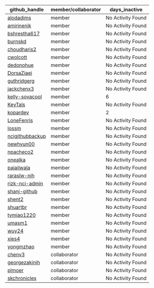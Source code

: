
| github_handle   | member/collaborator | days_inactive |
|-----------------|----------------------|---------------|
| [alodadims](https://github.com/alodadims) | member               | No Activity Found |
| [amirinenik](https://github.com/amirinenik) | member               | No Activity Found |
| [bshrestha617](https://github.com/bshrestha617) | member               | No Activity Found |
| [burnskd](https://github.com/burnskd) | member               | No Activity Found |
| [choudharis2](https://github.com/choudharis2) | member               | No Activity Found |
| [cwolcott](https://github.com/cwolcott) | member               | No Activity Found |
| [dedonohue](https://github.com/dedonohue) | member               | No Activity Found |
| [DorsaZiaei](https://github.com/DorsaZiaei) | member               | No Activity Found |
| [guthridgerg](https://github.com/guthridgerg) | member               | No Activity Found |
| [jackchenx3](https://github.com/jackchenx3) | member               | No Activity Found |
| [kelly-sovacool](https://github.com/kelly-sovacool) | member               | 6             |
| [KeyTals](https://github.com/KeyTals) | member               | No Activity Found |
| [kopardev](https://github.com/kopardev) | member               | 2             |
| [LoneFenris](https://github.com/LoneFenris) | member               | No Activity Found |
| [lossm](https://github.com/lossm) | member               | No Activity Found |
| [ncigithubbackup](https://github.com/ncigithubbackup) | member               | No Activity Found |
| [newhyun00](https://github.com/newhyun00) | member               | No Activity Found |
| [npacheco2](https://github.com/npacheco2) | member               | No Activity Found |
| [onealka](https://github.com/onealka) | member               | No Activity Found |
| [pajailwala](https://github.com/pajailwala) | member               | No Activity Found |
| [raraslw-nih](https://github.com/raraslw-nih) | member               | No Activity Found |
| [rizk-nci-admin](https://github.com/rizk-nci-admin) | member               | No Activity Found |
| [shanj-github](https://github.com/shanj-github) | member               | No Activity Found |
| [shent2](https://github.com/shent2) | member               | No Activity Found |
| [shuartbr](https://github.com/shuartbr) | member               | No Activity Found |
| [tymiao1220](https://github.com/tymiao1220) | member               | No Activity Found |
| [umasm1](https://github.com/umasm1) | member               | No Activity Found |
| [wuy24](https://github.com/wuy24) | member               | No Activity Found |
| [xies4](https://github.com/xies4) | member               | No Activity Found |
| [yongmzhao](https://github.com/yongmzhao) | member               | No Activity Found |
| [chenv3](https://github.com/chenv3) | collaborator         | No Activity Found |
| [georgezakinih](https://github.com/georgezakinih) | collaborator         | No Activity Found |
| [plmoer](https://github.com/plmoer) | collaborator         | No Activity Found |
| [skchronicles](https://github.com/skchronicles) | collaborator         | No Activity Found |
